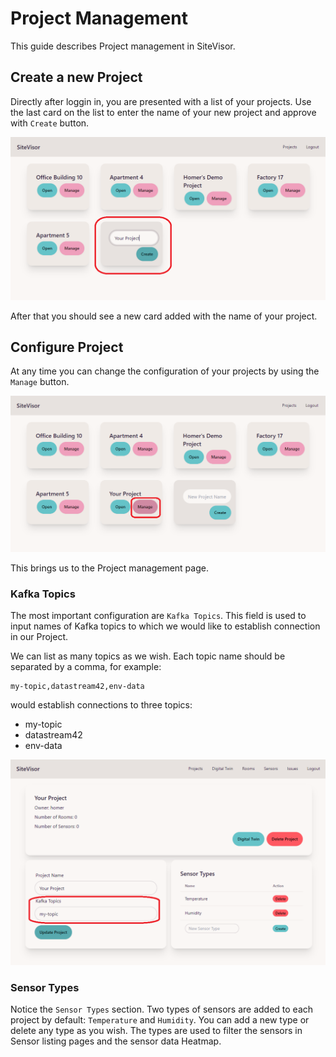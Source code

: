 # Project Management
This guide describes Project management in SiteVisor.

## Create a new Project
Directly after loggin in, you are presented with a list of your projects.
Use the last card on the list to enter the name of your new project and approve with `Create` button.

![Projects list view - Create new Project](../assets/images/guides/project-create-new.png)

After that you should see a new card added with the name of your project.

## Configure Project
At any time you can change the configuration of your projects by using the `Manage` button.

![Projects list view - Manage button](../assets/images/guides/project-manage-button.png)

This brings us to the Project management page.


### Kafka Topics
The most important configuration are `Kafka Topics`. This field is used to input names of Kafka topics to which we would like to establish connection in our Project.

We can list as many topics as we wish. Each topic name should be separated by a comma, for example:
```
my-topic,datastream42,env-data
```
would establish connections to three topics:
- my-topic
- datastream42
- env-data

![Project - Manage page](../assets/images/guides/project-manage-kafka-topics.png)

### Sensor Types

Notice the `Sensor Types` section. Two types of sensors are added to each project by default: `Temperature` and `Humidity`. You can add a new type or delete any type as you wish. The types are used to filter the sensors in Sensor listing pages and the sensor data Heatmap.